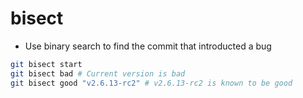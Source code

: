 # bisect

- Use binary search to find the commit that introducted a bug

```sh
git bisect start
git bisect bad # Current version is bad
git bisect good "v2.6.13-rc2" # v2.6.13-rc2 is known to be good
```
